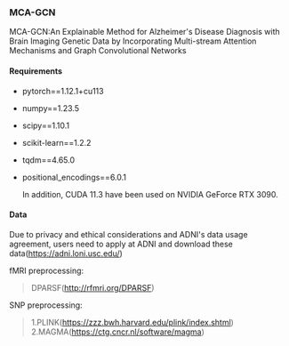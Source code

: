 ### MCA-GCN

MCA-GCN:An Explainable Method for Alzheimer's Disease Diagnosis with Brain Imaging Genetic Data by Incorporating Multi-stream Attention Mechanisms and Graph Convolutional Networks

#### Requirements

- pytorch==1.12.1+cu113
- numpy==1.23.5
- scipy==1.10.1
- scikit-learn==1.2.2
- tqdm==4.65.0
- positional_encodings==6.0.1 
  
  In addition, CUDA 11.3 have been used on NVIDIA GeForce RTX 3090.

#### Data

Due to privacy and ethical considerations and ADNI's data usage agreement, users need to apply at ADNI and download these data(https://adni.loni.usc.edu/)

fMRI preprocessing:

> DPARSF(http://rfmri.org/DPARSF)

SNP preprocessing:

> 1.PLINK(https://zzz.bwh.harvard.edu/plink/index.shtml)               2.MAGMA(https://ctg.cncr.nl/software/magma)